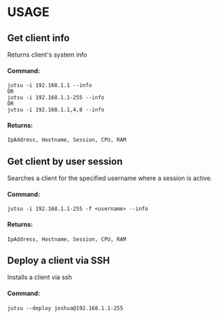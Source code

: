 # USAGE

## Get client info
Returns client's system info
#### Command:
	jutsu -i 192.168.1.1 --info
	OR
	jutsu -i 192.168.1.1-255 --info
	OR
	jutsu -i 192.168.1.1,4,8 --info
#### Returns:
	IpAddress, Hostname, Session, CPU, RAM


## Get client by user session
Searches a client for the specified username where a session is active.
#### Command:
	jutsu -i 192.168.1.1-255 -f <username> --info
#### Returns:
	IpAddress, Hostname, Session, CPU, RAM


## Deploy a client via SSH
Installs a client via ssh
#### Command:
	jutsu --deploy joshua@192.168.1.1-255

